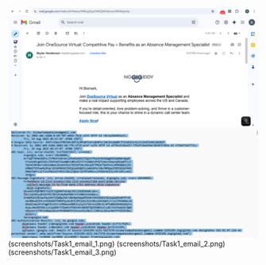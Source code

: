 


![Email Header Analysis](Screenshots/Task1_email_1.png)
![SPF/DMARC Pass](screenshots/Task1_email_2.png)
(screenshots/Task1_email_1.png)
(screenshots/Task1_email_2.png)
(screenshots/Task1_email_3.png)

